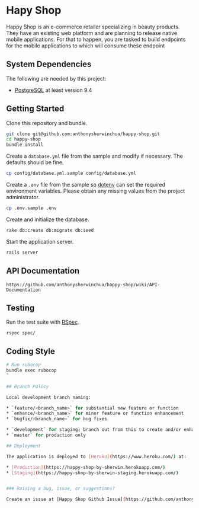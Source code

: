 # Hapy Shop

Happy Shop is an e-commerce retailer specializing in beauty products. They have an existing
web platform and are planning to release native mobile applications. For that to happen, you are
tasked to build endpoints for the mobile applications to which will consume these endpoint

## System Dependencies

The following are needed by this project:

* [PostgreSQL](http://www.postgresql.org/) at least version 9.4

## Getting Started

Clone this repository and bundle.

```bash
git clone git@github.com:anthonysherwinchua/happy-shop.git
cd happy-shop
bundle install
```

Create a `database.yml` file from the sample and modify if necessary.
The defaults should be fine.

```bash
cp config/database.yml.sample config/database.yml
```

Create a `.env` file from the sample so [dotenv](https://github.com/bkeepers/dotenv) can set the required environment variables.
Please obtain any missing values from the project administrator.

```bash
cp .env.sample .env
```

Create and initialize the database.

```bash
rake db:create db:migrate db:seed
```

Start the application server.

```bash
rails server
```

## API Documentation

    https://github.com/anthonysherwinchua/happy-shop/wiki/API-Documentation

## Testing

Run the test suite with [RSpec](https://github.com/rspec/rspec-rails).

    rspec spec/

## Coding Style

```bash
# Run rubocop
bundle exec rubocop
`

## Branch Policy

Local development branch naming:

* `feature/<branch_name>` for substantial new feature or function
* `enhance/<branch_name>` for minor feature or function enhancement
* `bugfix/<branch_name>` for bug fixes

* `development` for staging; branch out from this to create and/or enhance existing feature(s);
* `master` for production only

## Deployment

The application is deployed to [Heroku](https://www.heroku.com/) at:

* [Production](https://happy-shop-by-sherwin.herokuapp.com/)
* [Staging](https://happy-shop-by-sherwin-staging.herokuapp.com/)


### Raising a bug, issue, or suggestions?

Create an issue at [Happy Shop Github Issue](https://github.com/anthonysherwinchua/happy-shop/issues)
